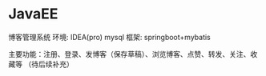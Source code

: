# JavaEE
博客管理系统
环境: IDEA(pro) mysql 
框架: springboot+mybatis 

主要功能：注册、登录、发博客（保存草稿）、浏览博客、点赞、转发、关注、收藏等
（待后续补充）
